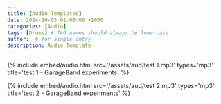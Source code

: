```yaml
---
title: [Audio Templates]
date: 2024-10-03 01:00:00 +1000
categories: [Audio]
tags: [Drums] # TAG names should always be lowercase
author:  # for single entry
description: Audio Template
---
```


{%
  include embed/audio.html
  src='/assets/aud/test 1.mp3'
  types='mp3'
  title='test 1 - GarageBand experiments'
%}

{%
  include embed/audio.html
  src='/assets/aud/test 2.mp3'
  types='mp3'
  title='test 2 - GarageBand experiments'
%}
